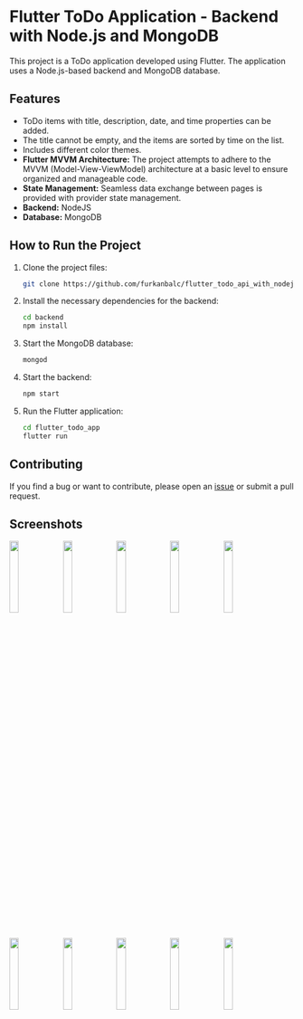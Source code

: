 # Flutter ToDo Application - Backend with Node.js and MongoDB

This project is a ToDo application developed using Flutter. The application uses a Node.js-based backend and MongoDB database.

## Features
- ToDo items with title, description, date, and time properties can be added.
- The title cannot be empty, and the items are sorted by time on the list.
- Includes different color themes.
- **Flutter MVVM Architecture:** The project attempts to adhere to the MVVM (Model-View-ViewModel) architecture at a basic level to ensure organized and manageable code.
- **State Management:** Seamless data exchange between pages is provided with provider state management.
- **Backend:** NodeJS
- **Database:** MongoDB

## How to Run the Project

1. Clone the project files:

    ```bash
    git clone https://github.com/furkanbalc/flutter_todo_api_with_nodejs_mongodb.git
    ```

2. Install the necessary dependencies for the backend:

    ```bash
    cd backend
    npm install
    ```

3. Start the MongoDB database:

    ```bash
    mongod
    ```

4. Start the backend:

    ```bash
    npm start
    ```

5. Run the Flutter application:

    ```bash
    cd flutter_todo_app
    flutter run
    ```

## Contributing

If you find a bug or want to contribute, please open an [issue](https://github.com/furkanbalc/flutter_todo_api_with_nodejs_mongodb/issues) or submit a pull request.

## Screenshots

<img src="https://github.com/furkanbalc/flutter_todo_api_with_nodejs_mongodb/assets/105873821/559c35ae-4a33-4a7b-ad48-a5721728adbd" width="18%"></img> 
<img src="https://github.com/furkanbalc/flutter_todo_api_with_nodejs_mongodb/assets/105873821/6f8c59e0-1b6a-43b2-8b31-a1fae5877efc" width="18%"></img> 
<img src="https://github.com/furkanbalc/flutter_todo_api_with_nodejs_mongodb/assets/105873821/e9ff7006-c9c5-480a-bf17-6350aa9d2f93" width="18%"></img> 
<img src="https://github.com/furkanbalc/flutter_todo_api_with_nodejs_mongodb/assets/105873821/3896ce21-0322-41bf-ae28-e2849949e2c3" width="18%"></img> 
<img src="https://github.com/furkanbalc/flutter_todo_api_with_nodejs_mongodb/assets/105873821/ff0693d3-c7be-4501-9f6c-f5079dcc5489" width="18%"></img> 
<img src="https://github.com/furkanbalc/flutter_todo_api_with_nodejs_mongodb/assets/105873821/7529a481-ec89-4bfe-8507-5f78bdf75e30" width="18%"></img> 
<img src="https://github.com/furkanbalc/flutter_todo_api_with_nodejs_mongodb/assets/105873821/a3fb14c5-66b8-4b83-a851-c3592a2cc2df" width="18%"></img> 
<img src="https://github.com/furkanbalc/flutter_todo_api_with_nodejs_mongodb/assets/105873821/d4e5f8fb-b3ac-4b21-b6a6-54e1ab0b4e15" width="18%"></img> 
<img src="https://github.com/furkanbalc/flutter_todo_api_with_nodejs_mongodb/assets/105873821/b2793339-a774-481c-803c-39c64e8e6fdb" width="18%"></img> 
<img src="https://github.com/furkanbalc/flutter_todo_api_with_nodejs_mongodb/assets/105873821/058bd8a0-ef0e-4eab-a564-27cdb04f85ed" width="18%"></img> 




